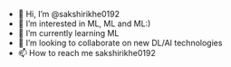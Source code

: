 - 👋 Hi, I’m @sakshirikhe0192
- 👀 I’m interested in ML, ML and ML:)
- 🌱 I’m currently learning ML
- 💞️ I’m looking to collaborate on new DL/AI technologies
- 📫 How to reach me sakshirikhe0192

<!---
sakshirikhe0192/sakshirikhe0192 is a ✨ special ✨ repository because its `README.md` (this file) appears on your GitHub profile.
You can click the Preview link to take a look at your changes.
--->
